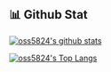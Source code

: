 ## :bar_chart: Github Stat
[![oss5824's github stats](https://github-readme-stats.vercel.app/api?username=oss5824&show_icons=true&count_private=true&theme=gruvbox)](https://github.com/anuraghazra/github-readme-stats)

[![oss5824's Top Langs](https://github-readme-stats.vercel.app/api/top-langs/?username=oss5824&exclude_repo=Needs-web&layout=compact&theme=gruvbox&langs_count=8&hide=Makefile)](https://github.com/anuraghazra/github-readme-stats)
